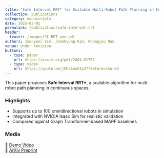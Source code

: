 ```yaml
---
title: "Safe Interval RRT* for Scalable Multi-Robot Path Planning in Continuous Space"
collection: publications
category: manuscripts
date: 2025-03-01
permalink: /publication/safe-interval-rrt
header:
  teaser: /images/SI-RRT_env.pdf
authors: Joonyeol Sim, Joonkyung Kim, Changjoo Nam
venue: Under revision
buttons:
  - type: paper
    url: https://arxiv.org/pdf/2404.01752
  - type: video
    url: https://youtu.be/jUhx1ooEIyU?feature=shared
---
```



This paper proposes **Safe Interval RRT\***, a scalable algorithm for multi-robot path planning in continuous spaces.

### Highlights

- Supports up to 100 omnidirectional robots in simulation
- Integrated with NVIDIA Isaac Sim for realistic validation
- Compared against Graph Transformer-based MAPF baselines

### Media

🎥 [Demo Video](https://youtu.be/jUhx1ooEIyU?feature=shared)  
📄 [ArXiv Preprint](https://arxiv.org/pdf/2404.01752)
